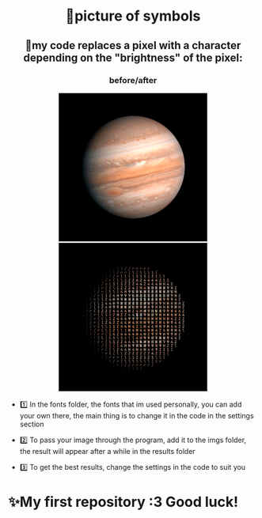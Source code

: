 <h1 align="center">🎨picture of symbols </h1>

<h2 align="center">🔧my code replaces a pixel with a character depending on the "brightness" of the pixel:</h2>
<h3 align="center" >before/after</h3>

<div align="center">
  <img src="https://github.com/chesdes/picture_of_symbols/blob/master/imgs/img.png" width=300 height=300 alt="picture before">
  <img src="https://github.com/chesdes/picture_of_symbols/blob/master/results/result.png" width=300 height=300 alt="picture after">
</div>

- 1️⃣ In the fonts folder, the fonts that im used personally, you can add your own there, the main thing is to change it in the code in the settings section

- 2️⃣ To pass your image through the program, add it to the imgs folder, the result will appear after a while in the results folder

- 3️⃣ To get the best results, change the settings in the code to suit you

<h1>✨My first repository :3 Good luck!</h1>
